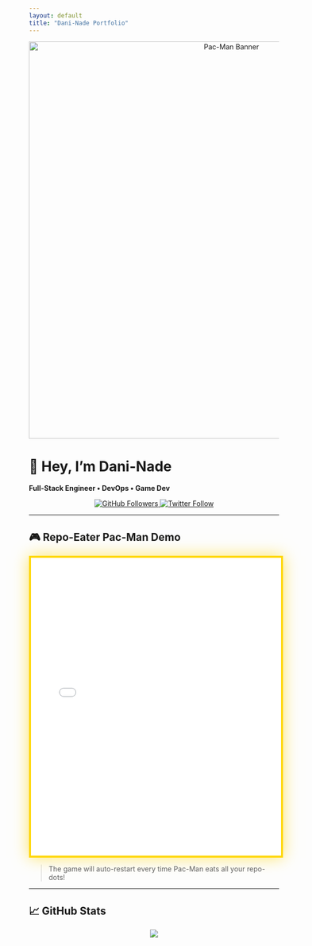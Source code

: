 ```yaml
---
layout: default
title: "Dani-Nade Portfolio"
---
```


<!-- Banner -->
<p align="center">
  <img src="./assets/pacman-banner.gif" alt="Pac-Man Banner" width="800"/>
</p>

# 👋 Hey, I’m Dani-Nade

**Full-Stack Engineer • DevOps • Game Dev**

<p align="center">
  <a href="https://github.com/Dani-Nade?tab=followers">
    <img src="https://img.shields.io/github/followers/Dani-Nade?label=Follow&style=social" alt="GitHub Followers"/>
  </a>
  <a href="https://twitter.com/YourHandle">
    <img src="https://img.shields.io/twitter/follow/YourHandle?style=social" alt="Twitter Follow"/>
  </a>
</p>

---

## 🎮 Repo-Eater Pac-Man Demo

<p align="center">
  <!-- Embed the full game canvas here -->
  <iframe
    src="./pacman-repo/index.html"
    width="100%"
    height="600"
    frameborder="0"
    style="border:4px solid #FFD700; box-shadow:0 0 30px rgba(255,215,0,0.6);"
  ></iframe>
</p>

> The game will auto-restart every time Pac-Man eats all your repo-dots!

---

## 📈 GitHub Stats

<p align="center">
  <img src="https://github-readme-stats.vercel.app/api?username=Dani-Nade&show_icons=true&theme=radical"/>
</p>

